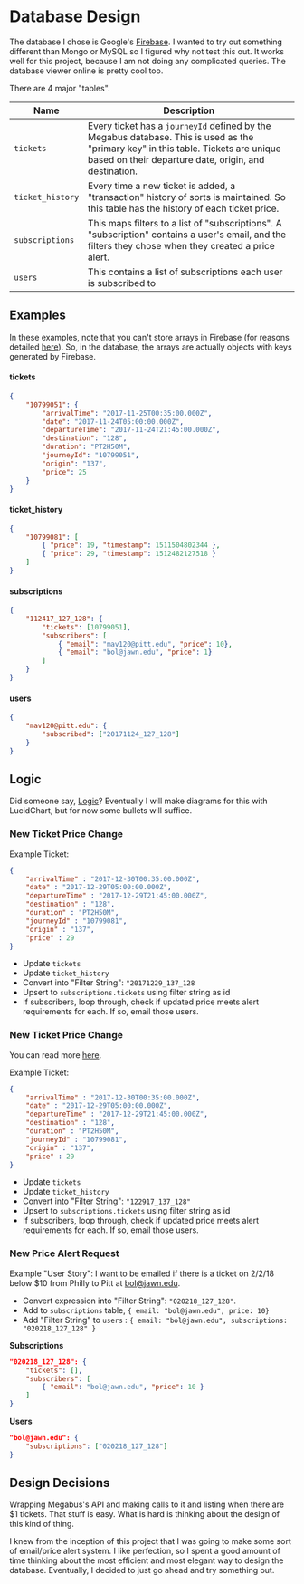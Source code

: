 # Database Design
The database I chose is Google's [Firebase](https://firebase.google.com/). I wanted to try out something different than Mongo or MySQL so I figured why not test this out. It works well for this project, because I am not doing any complicated queries. The database viewer online is pretty cool too.

There are 4 major "tables".

| Name 	| Description 	|
|------------------	|----------------------------------------------------------------------------------------------------------------------------------------------------------------------------------------------	|
| `tickets` 	| Every ticket has a `journeyId` defined by the Megabus database. This is used as the "primary key" in this table. Tickets are unique based on their departure date, origin, and destination.  	|
| `ticket_history` 	| Every time a new ticket is added, a "transaction" history of sorts is maintained. So this table has the history of each ticket price. 	|
| `subscriptions` 	| This maps filters to a list of "subscriptions". A "subscription" contains a user's email, and the filters they chose when they created a price alert. 	|
| `users` 	| This contains a list of subscriptions each user is subscribed to 	|

## Examples
In these examples, note that you can't store arrays in Firebase (for reasons detailed [here](https://firebase.googleblog.com/2014/04/best-practices-arrays-in-firebase.html)). So, in the database, the arrays are actually objects with keys generated by Firebase.
#### tickets
```json
{
	"10799051": {
		"arrivalTime": "2017-11-25T00:35:00.000Z",
		"date": "2017-11-24T05:00:00.000Z",
		"departureTime": "2017-11-24T21:45:00.000Z",
		"destination": "128",
		"duration": "PT2H50M",
		"journeyId": "10799051",
		"origin": "137",
		"price": 25
	}
}
```

#### ticket_history
```json
{
	"10799081": [
		{ "price": 19, "timestamp": 1511504802344 },
		{ "price": 29, "timestamp": 1512482127518 }
	]
}
```

#### subscriptions
```json
{
	"112417_127_128": {
		"tickets": [10799051],
		"subscribers": [
			{ "email": "mav120@pitt.edu", "price": 10},
			{ "email": "bol@jawn.edu", "price": 1}
		]
	}
}
```

#### users
```json
{
	"mav120@pitt.edu": {
		"subscribed": ["20171124_127_128"]
	}
}
```

## Logic
Did someone say, [Logic](https://genius.com/artists/Logic)? Eventually I will make diagrams for this with LucidChart, but for now some bullets will suffice.

### New Ticket Price Change
Example Ticket:
```json
{
	"arrivalTime" : "2017-12-30T00:35:00.000Z",
	"date" : "2017-12-29T05:00:00.000Z",
	"departureTime" : "2017-12-29T21:45:00.000Z",
	"destination" : "128",
	"duration" : "PT2H50M",
	"journeyId" : "10799081",
	"origin" : "137",
	"price" : 29
}
```

- Update `tickets`
- Update `ticket_history`
- Convert into "Filter String": `"20171229_137_128`
- Upsert to `subscriptions.tickets` using filter string as id
- If subscribers, loop through, check if updated price meets alert requirements for each. If so, email those users.

### New Ticket Price Change
You can read more [here](https://github.com/varughese/megabus-ticket-finder/blob/master/firebase/).

Example Ticket:
```json
{
	"arrivalTime" : "2017-12-30T00:35:00.000Z",
	"date" : "2017-12-29T05:00:00.000Z",
	"departureTime" : "2017-12-29T21:45:00.000Z",
	"destination" : "128",
	"duration" : "PT2H50M",
	"journeyId" : "10799081",
	"origin" : "137",
	"price" : 29
}
```

- Update `tickets`
- Update `ticket_history`
- Convert into "Filter String": `"122917_137_128"`
- Upsert to `subscriptions.tickets` using filter string as id
- If subscribers, loop through, check if updated price meets alert requirements for each. If so, email those users.

### New Price Alert Request
Example "User Story": I want to be emailed if there is a ticket on 2/2/18 below $10 from Philly to Pitt at bol@jawn.edu.

- Convert expression into "Filter String": `"020218_127_128"`.
- Add to `subscriptions` table, `{ email: "bol@jawn.edu", price: 10}`
- Add "Filter String" to `users` : `{ email: "bol@jawn.edu", subscriptions: "020218_127_128" }`

**Subscriptions**
```json
"020218_127_128": {
	"tickets": [],
	"subscribers": [
		{ "email": "bol@jawn.edu", "price": 10 }
	]
}
```

**Users**
```json
"bol@jawn.edu": {
	"subscriptions": ["020218_127_128"]
}
```

## Design Decisions
Wrapping Megabus's API and making calls to it and listing when there are $1 tickets. That stuff is easy. What is hard is thinking about the design of this kind of thing.

I knew from the inception of this project that I was going to make some sort of email/price alert system. I like perfection, so I spent a good amount of time thinking about the most efficient and most elegant way to design the database. Eventually, I decided to just go ahead and try something out.
